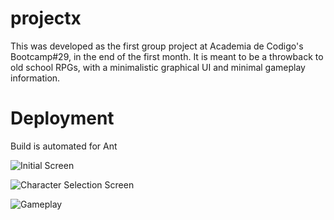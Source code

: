 # projectx
This was developed as the first group project at Academia de Codigo's Bootcamp#29, in the end of the first month.
It is meant to be a throwback to old school RPGs, with a minimalistic graphical UI and minimal gameplay information.

# Deployment
Build is automated for Ant

![Initial Screen](https://i.imgur.com/TEm5HOo.png)

![Character Selection Screen](https://i.imgur.com/PVZbpg5.png)

![Gameplay](https://i.imgur.com/IEXjXkn.png)
